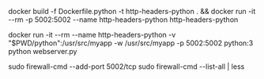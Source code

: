 docker build -f Dockerfile.python -t http-headers-python . && docker run -it --rm -p 5002:5002 --name http-headers-python http-headers-python

docker run -it --rm --name http-headers-python -v "$PWD/python":/usr/src/myapp -w /usr/src/myapp -p 5002:5002 python:3 python webserver.py


sudo firewall-cmd --add-port 5002/tcp
sudo firewall-cmd --list-all | less
